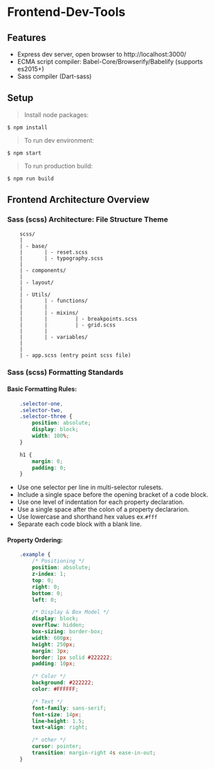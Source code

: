 # Frontend-Dev-Tools

## Features
 - Express dev server, open browser to http://localhost:3000/
 - ECMA script compiler: Babel-Core/Browserify/Babelify (supports es2015+)
 - Sass compiler (Dart-sass)

## Setup
> Install node packages:
```
$ npm install
```
> To run dev environment:
```
$ npm start  
```
> To run production build:
```
$ npm run build  
```

## Frontend Architecture Overview
### Sass (scss) Architecture: File Structure Theme
```
    scss/
    |
    | - base/
    |       | - reset.scss
    |       | - typography.scss
    |
    | - components/
    |
    | - layout/
    |
    | - Utils/
    |       | - functions/
    |       |
    |       | - mixins/
    |       |         | - breakpoints.scss
    |       |         | - grid.scss
    |       |
    |       | - variables/
    |
    |
    | - app.scss (entry point scss file)
```

### Sass (scss) Formatting Standards
#### Basic Formatting Rules:
```css
    .selector-one,
    .selector-two,
    .selector-three {
        position: absolute;
        display: block;
        width: 100%;
    }

    h1 {
        margin: 0;
        padding: 0;
    }
```
- Use one selector per line in multi-selector rulesets.
- Include a single space before the opening bracket of a code block.
- Use one level of indentation for each property declaration.
- Use a single space after the colon of a property declararion.
- Use lowercase and shorthand hex values ex.`#fff`
- Separate each code block with a blank line.

#### Property Ordering:
```css
    .example {
        /* Positioning */
        position: absolute;
        z-index: 1;
        top: 0;
        right: 0;
        bottom: 0;
        left: 0;

        /* Display & Box Model */
        display: block;
        overflow: hidden;
        box-sizing: border-box;
        width: 600px;
        height: 250px;
        margin: 3px;
        border: 1px solid #222222;
        padding: 10px;

        /* Color */
        background: #222222;
        color: #FFFFFF;

        /* Text */
        font-family: sans-serif;
        font-size: 14px;
        line-height: 1.5;
        text-align: right;

        /* other */
        cursor: pointer;
        transition: margin-right 4s ease-in-out;
    }
```
